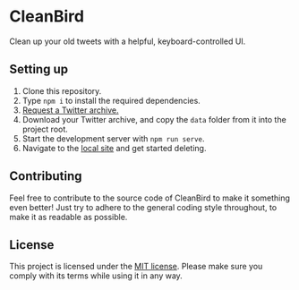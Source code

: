 # CleanBird

Clean up your old tweets with a helpful, keyboard-controlled UI.

## Setting up

1. Clone this repository.
2. Type `npm i` to install the required dependencies.
3. [Request a Twitter archive.](https://twitter.com/settings/account)
4. Download your Twitter archive, and copy the `data` folder from it into the project root.
5. Start the development server with `npm run serve`.
6. Navigate to the [local site](http://localhost:8080/) and get started deleting.

## Contributing

Feel free to contribute to the source code of CleanBird to make it something even better! Just try to adhere to the general coding style throughout, to make it as readable as possible.

## License

This project is licensed under the [MIT license](/LICENSE). Please make sure you comply with its terms while using it in any way.
